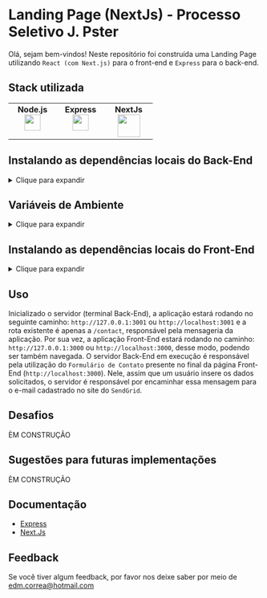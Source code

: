 # Landing Page (NextJs) - Processo Seletivo J. Pster

Olá, sejam bem-vindos! Neste repositório foi construída uma Landing Page utilizando `React (com Next.js)` para o front-end e `Express` para o back-end. 

## Stack utilizada

<table width="320px" align="center">
  <tbody>
    <tr valign="top">
      <td width="80px" align="center">
        <span><strong>Node.js</strong></span><br>
        <img height="32" src="https://cdn.iconscout.com/icon/free/png-256/node-js-1174925.png">
      </td>
      <td width="80px" align="center">
        <span><strong>Express</strong></span><br>
        <img height="32" src="https://user-images.githubusercontent.com/98132078/200321834-cc7ba953-4bb0-47f3-b0bb-f679cc7f6d80.png">
      </td>
      <td width="80px" align="center">
        <span><strong>NextJs</strong></span><br>
        <img height="45" src="https://cdn.jsdelivr.net/gh/devicons/devicon/icons/nextjs/nextjs-original-wordmark.svg">
      </td>
    </tr>
  </tbody>
</table>

## Instalando as dependências locais do Back-End
<details>
    <summary>Clique para expandir</summary>

  ### É necessário ter o NodeJs na versão >=16 instalado em sua máquina!

  #### PRIMEIRO Abra o seu Terminal em alguma pasta no seu sistema operacional.
- Clone o projeto

```bash
  git clone git@github.com:edmcorrea/landing-page-nextjs.git
```

- Entre primeiro no diretório Back-End do projeto

```bash
  cd backend
```

- Instale as dependências

```bash
  npm install
```

  #### Mantenha esse Terminal backend ativo, ele será utilizado posteriormente.

</details>

## Variáveis de Ambiente
<details>
    <summary>Clique para expandir</summary>

### Obs.: É necessário possuir uma conta no SendGrid!

- Dentro da sua conta no <strong>SendGrid</strong> crie um <strong>Sender Verification</strong> acessando: <strong>Settings > Sender Authentication > Single Sender Verification</strong> e insira as informações solicitadas corretamente.

- Ainda dentro da sua conta <strong>SendGrid</strong> crie uma <strong>API Keys</strong> acessando: <strong>Settings > API Key > Create API Key</strong> e insira as informações solicitadas corretamente.

- Após criada a API Key, copie a chave e guarde, pois será utilizada na etapa seguinte.

- Dentro do diretório backend, renomeie o arquivo <strong>.env.example</strong> para <strong>.env</strong> e insira a chave copiada anteriormente em <strong>SENDGRID_API_KEY</strong>. Além disso, insira o email informado da etapa <strong>Sender Verification</strong> em <strong>FROM_EMAIL</strong>.


- Exemplo de arquivo `.env` a ser utilizado:

```bash
APP_PORT=3001
SENDGRID_API_KEY=[INSIRA_AQUI_SUA_API_KEY_DO_SENDGRID]
FROM_EMAIL=[INSIRA_AQUI_SEU_EMAIL_UTILIZADO_NO_SENDGRID]
```
</details>

## Instalando as dependências locais do Front-End
<details>
    <summary>Clique para expandir</summary>

- Execute a aplicação Back-end no Terminal que manteve aberto.

```bash
  npm run dev
```

- Em um novo Terminal, entre no diretório Front-End

```bash
  cd howhow-project
```

- Instale as dependências

```bash
  npm install
```

- Execute a aplicação Front-end

```bash
  npm run dev
```
</details>


## Uso 

Inicializado o servidor (terminal Back-End), a aplicação estará rodando no seguinte caminho: `http://127.0.0.1:3001` ou `http://localhost:3001` e a rota existente é apenas a `/contact`, responsável pela mensageria da aplicação.
Por sua vez, a aplicação Front-End estará rodando no caminho: `http://127.0.0.1:3000` ou `http://localhost:3000`, desse modo, podendo ser também navegada.
O servidor Back-End em execução é responsável pela utilização do `Formulário de Contato` presente no final da página Front-End (`http://localhost:3000`). Nele, assim que um usuário insere os dados solicitados, o servidor é responsável por encaminhar essa mensagem para o e-mail cadastrado no site do `SendGrid`.

## Desafios 

ÈM CONSTRUÇÃO

## Sugestões para futuras implementações 

ÈM CONSTRUÇÃO
    
## Documentação

- [Express](https://expressjs.com/pt-br/)
- [Next.Js](https://nextjs.org/docs/getting-started/installation)

## Feedback

Se você tiver algum feedback, por favor nos deixe saber por meio de edm.correa@hotmail.com
